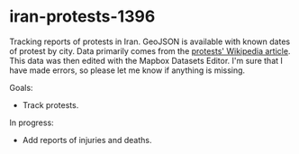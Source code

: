 # iran-protests-1396


Tracking reports of protests in Iran. GeoJSON is available with known dates of protest by city. Data primarily comes from the [protests' Wikipedia article](https://fa.wikipedia.org/wiki/تظاهرات_۱۳۹۶_ایران). This data was then edited with the Mapbox Datasets Editor. I'm sure that I have made errors, so please let me know if anything is missing. 

Goals:

- Track protests.

In progress:

- Add reports of injuries and deaths.
